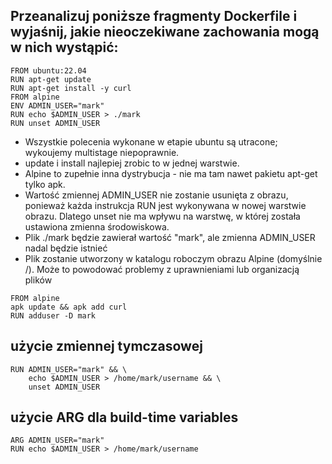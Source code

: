 ## Przeanalizuj poniższe fragmenty Dockerfile i wyjaśnij, jakie nieoczekiwane zachowania mogą w nich wystąpić:

```
FROM ubuntu:22.04
RUN apt-get update
RUN apt-get install -y curl
FROM alpine
ENV ADMIN_USER="mark"
RUN echo $ADMIN_USER > ./mark
RUN unset ADMIN_USER
```

- Wszystkie polecenia wykonane w etapie ubuntu są utracone; wykoujemy multistage niepoprawnie.
- update i install najlepiej zrobic to w jednej warstwie.
- Alpine to zupełnie inna dystrybucja - nie ma tam nawet pakietu apt-get tylko apk.
- Wartość zmiennej ADMIN_USER nie zostanie usunięta z obrazu, ponieważ każda instrukcja RUN jest wykonywana w nowej warstwie obrazu. Dlatego unset nie ma wpływu na warstwę, w której została ustawiona zmienna środowiskowa.
- Plik ./mark będzie zawierał wartość "mark", ale zmienna ADMIN_USER nadal będzie istnieć
- Plik zostanie utworzony w katalogu roboczym obrazu Alpine (domyślnie /). Może to powodować problemy z uprawnieniami lub organizacją plików

```
FROM alpine
apk update && apk add curl
RUN adduser -D mark
```
## użycie zmiennej tymczasowej
```
RUN ADMIN_USER="mark" && \
    echo $ADMIN_USER > /home/mark/username && \
    unset ADMIN_USER
```
## użycie ARG dla build-time variables
```
ARG ADMIN_USER="mark"
RUN echo $ADMIN_USER > /home/mark/username
```

